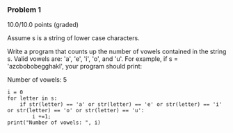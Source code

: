 ### Problem 1

10.0/10.0 points (graded)

Assume s is a string of lower case characters.

Write a program that counts up the number of vowels contained in the string s. Valid vowels are: 'a', 'e', 'i', 'o', and 'u'. For example, if s = 'azcbobobegghakl', your program should print:

Number of vowels: 5

````
i = 0
for letter in s:
    if str(letter) == 'a' or str(letter) == 'e' or str(letter) == 'i' or str(letter) == 'o' or str(letter) == 'u':
        i +=1;
print("Number of vowels: ", i)
````

